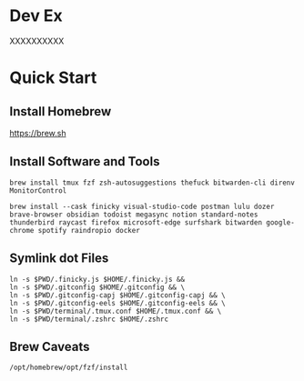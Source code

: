 # Dev Ex

XXXXXXXXXX

# Quick Start

## Install Homebrew

https://brew.sh

## Install Software and Tools

```
brew install tmux fzf zsh-autosuggestions thefuck bitwarden-cli direnv MonitorControl
```

```
brew install --cask finicky visual-studio-code postman lulu dozer brave-browser obsidian todoist megasync notion standard-notes thunderbird raycast firefox microsoft-edge surfshark bitwarden google-chrome spotify raindropio docker
```

## Symlink dot Files

```
ln -s $PWD/.finicky.js $HOME/.finicky.js &&
ln -s $PWD/.gitconfig $HOME/.gitconfig && \
ln -s $PWD/.gitconfig-capj $HOME/.gitconfig-capj && \
ln -s $PWD/.gitconfig-eels $HOME/.gitconfig-eels && \
ln -s $PWD/terminal/.tmux.conf $HOME/.tmux.conf && \
ln -s $PWD/terminal/.zshrc $HOME/.zshrc
```

## Brew Caveats

```
/opt/homebrew/opt/fzf/install
```
